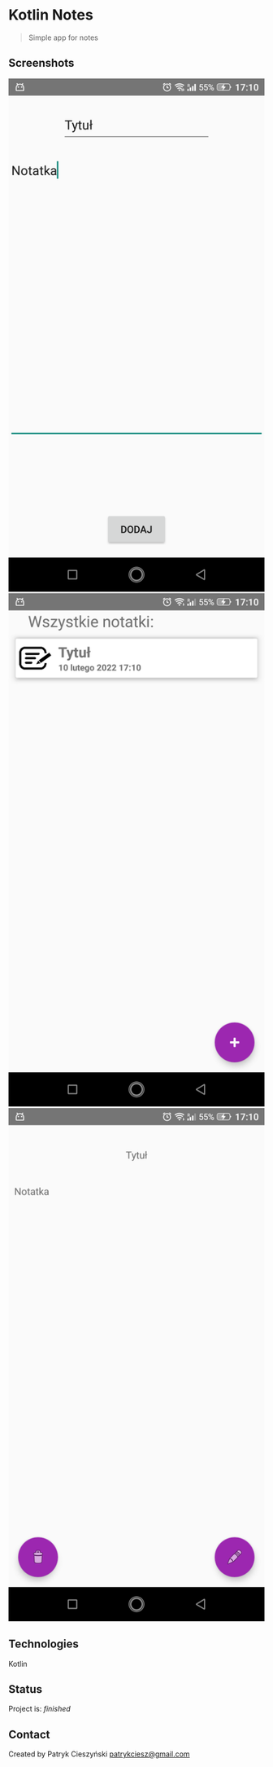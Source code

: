 # Kotlin Notes
>Simple app for notes

## Screenshots
![Example screenshot](./img/screenshot1.PNG)
![Example screenshot](./img/screenshot2.PNG)
![Example screenshot](./img/screenshot3.PNG)

## Technologies
Kotlin

## Status
Project is: _finished_

## Contact
Created by Patryk Cieszyński
patrykciesz@gmail.com
